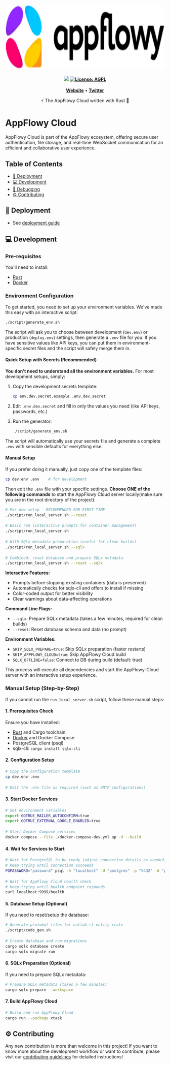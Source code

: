 <p align="center">
    <picture>
        <source srcset="assets/logos/appflowy_logo_white.svg" media="(prefers-color-scheme: dark)"/>
        <img src="assets/logos/appflowy_logo_black.svg"  width="500" height="200" />
    </picture>
</p>

<h4 align="center">
    <a href="https://discord.gg/9Q2xaN37tV"><img src="https://img.shields.io/badge/AppFlowy.IO-discord-orange"></a>
    <a href="https://opensource.org/licenses/AGPL-3.0"><img src="https://img.shields.io/badge/license-AGPL-purple.svg" alt="License: AGPL"></a>
</h4>

<p align="center">
    <a href="https://www.appflowy.com"><b>Website</b></a> •
    <a href="https://twitter.com/appflowy"><b>Twitter</b></a>
</p>

<p align="center">⚡ The AppFlowy Cloud written with Rust 🦀</p>

# AppFlowy Cloud

AppFlowy Cloud is part of the AppFlowy ecosystem, offering secure user authentication, file storage,
and real-time WebSocket communication for an efficient and collaborative user experience.

## Table of Contents

- [🚀 Deployment](#-deployment)
- [💻 Development](#-development)
- [🐞 Debugging](#-debugging)
- [⚙️ Contributing](#-contributing)

## 🚀 Deployment

- See [deployment guide](./doc/DEPLOYMENT.md)

## 💻 Development

### Pre-requisites

You'll need to install:

- [Rust](https://www.rust-lang.org/tools/install)
- [Docker](https://docs.docker.com/get-docker/)

### Environment Configuration

To get started, you need to set up your environment variables. We've made this easy with an interactive script:

```bash
./script/generate_env.sh
```

The script will ask you to choose between development (`dev.env`) or production (`deploy.env`) settings, then generate a
`.env` file for you. If you have sensitive values like API keys, you can put them in environment-specific secret files
and the script will safely merge them in.

#### Quick Setup with Secrets (Recommended)

**You don't need to understand all the environment variables.** For most development setups, simply:

1. Copy the development secrets template:
   ```bash
   cp env.dev.secret.example .env.dev.secret
   ```

2. Edit `.env.dev.secret` and fill in only the values you need (like API keys, passwords, etc.)

3. Run the generator:
   ```bash
   ./script/generate_env.sh
   ```

The script will automatically use your secrets file and generate a complete `.env` with sensible defaults for everything
else.

#### Manual Setup

If you prefer doing it manually, just copy one of the template files:

```bash
cp dev.env .env    # for development
```

Then edit the `.env` file with your specific settings. **Choose ONE of the following commands** to start the AppFlowy
Cloud server
locally(make sure you are in the root directory of the project):

```bash
# For new setup - RECOMMENDED FOR FIRST TIME
./script/run_local_server.sh --reset

# Basic run (interactive prompts for container management)
./script/run_local_server.sh

# With SQLx metadata preparation (useful for clean builds)
./script/run_local_server.sh --sqlx

# Combined: reset database and prepare SQLx metadata
./script/run_local_server.sh --reset --sqlx
```

**Interactive Features:**

- Prompts before stopping existing containers (data is preserved)
- Automatically checks for sqlx-cli and offers to install if missing
- Color-coded output for better visibility
- Clear warnings about data-affecting operations

**Command Line Flags:**

- `--sqlx`: Prepare SQLx metadata (takes a few minutes, required for clean builds)
- `--reset`: Reset database schema and data (no prompt)

**Environment Variables:**

- `SKIP_SQLX_PREPARE=true`: Skip SQLx preparation (faster restarts)
- `SKIP_APPFLOWY_CLOUD=true`: Skip AppFlowy Cloud build
- `SQLX_OFFLINE=false`: Connect to DB during build (default: true)

This process will execute all dependencies and start the AppFlowy-Cloud server with an interactive setup experience.

### Manual Setup (Step-by-Step)

If you cannot run the `run_local_server.sh` script, follow these manual steps:

#### 1. Prerequisites Check

Ensure you have installed:

- [Rust](https://www.rust-lang.org/tools/install) and Cargo toolchain
- [Docker](https://docs.docker.com/get-docker/) and Docker Compose
- PostgreSQL client (psql)
- sqlx-cli: `cargo install sqlx-cli`

#### 2. Configuration Setup

```bash
# Copy the configuration template
cp dev.env .env

# Edit the .env file as required (such as SMTP configurations)
```

#### 3. Start Docker Services

```bash
# Set environment variables
export GOTRUE_MAILER_AUTOCONFIRM=true
export GOTRUE_EXTERNAL_GOOGLE_ENABLED=true

# Start Docker Compose services
docker compose --file ./docker-compose-dev.yml up -d --build
```

#### 4. Wait for Services to Start

```bash
# Wait for PostgreSQL to be ready (adjust connection details as needed)
# Keep trying until connection succeeds
PGPASSWORD="password" psql -h "localhost" -U "postgres" -p "5432" -d "postgres" -c '\q'

# Wait for AppFlowy Cloud health check
# Keep trying until health endpoint responds
curl localhost:9999/health
```

#### 5. Database Setup (Optional)

If you need to reset/setup the database:

```bash
# Generate protobuf files for collab-rt-entity crate
./script/code_gen.sh

# Create database and run migrations
cargo sqlx database create
cargo sqlx migrate run
```

#### 6. SQLx Preparation (Optional)

If you need to prepare SQLx metadata:

```bash
# Prepare SQLx metadata (takes a few minutes)
cargo sqlx prepare --workspace
```

#### 7. Build AppFlowy Cloud

```bash
# Build and run AppFlowy Cloud
cargo run --package xtask
```

## ⚙️ Contributing

Any new contribution is more than welcome in this project!
If you want to know more about the development workflow or want to contribute, please visit
our [contributing guidelines](./doc/CONTRIBUTING.md) for detailed instructions!

